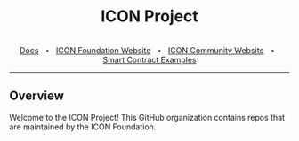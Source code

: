 <div align="center">
  <h1>ICON Project</h1>

  <br />
  <a href="https://docs.icon.community/">Docs</a>
  <span>&nbsp;&nbsp;•&nbsp;&nbsp;</span>
  <a href="https://www.icon.foundation/">ICON Foundation Website</a>
  <span>&nbsp;&nbsp;•&nbsp;&nbsp;</span>
  <a href="https://icon.community/">ICON Community Website</a>
  <span>&nbsp;&nbsp;•&nbsp;&nbsp;</span>
  <a href="https://github.com/icon-project/java-score-examples">Smart Contract Examples</a>
  <br />
  <hr />
</div>

## Overview

Welcome to the ICON Project! This GitHub organization contains repos that are maintained by the ICON Foundation.
